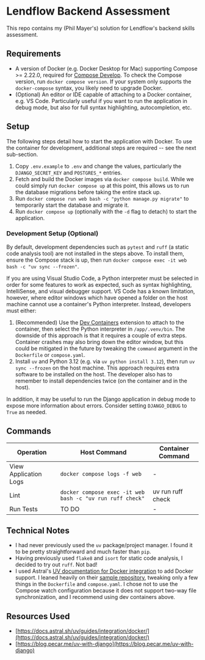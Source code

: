 # Lendflow Backend Assessment

This repo contains my (Phil Mayer's) solution for Lendflow's backend skills assessment.

## Requirements

- A version of Docker (e.g. Docker Desktop for Mac) supporting Compose >= 2.22.0, required for [Compose Develop](https://docs.docker.com/reference/compose-file/develop/). To check the Compose version, run `docker compose version`. If your system only supports the `docker-compose` syntax, you likely need to upgrade Docker.
- (Optional) An editor or IDE capable of attaching to a Docker container, e.g. VS Code. Particularly useful if you want to run the application in debug mode, but also for full syntax highlighting, autocompletion, etc.

## Setup

The following steps detail how to start the application with Docker. To use the container for development, additional steps are required -- see the next sub-section.

1. Copy `.env.example` to `.env` and change the values, particularly the `DJANGO_SECRET_KEY` and `POSTGRES_*` entries.
2. Fetch and build the Docker images via `docker compose build`. While we could simply run `docker compose up` at this point, this allows us to run the database migrations before taking the entire stack up.
3. Run `docker compose run web bash -c "python manage.py migrate"` to temporarily start the database and migrate it.
4. Run `docker compose up` (optionally with the `-d` flag to detach) to start the application.

### Development Setup (Optional)

By default, development dependencies such as `pytest` and `ruff` (a static code analysis tool) are not installed in the steps above. To install them, ensure the Compose stack is up, then run `docker compose exec -it web bash -c "uv sync --frozen"`.

If you are using Visual Studio Code, a Python interpreter must be selected in order for some features to work as expected, such as syntax highlighting, IntelliSense, and visual debugger support. VS Code has a known limitation, however, where editor windows which have opened a folder on the host machine cannot use a container's Python interpreter. Instead, developers must either:

1. (Recommended) Use the [Dev Containers](https://marketplace.visualstudio.com/items?itemName=ms-vscode-remote.remote-containers) extension to attach to the container, then select the Python interpreter in `/app/.venv/bin`. The downside of this approach is that it requires a couple of extra steps. Container crashes may also bring down the editor window, but this could be mitigated in the future by tweaking the `command` argument in the `Dockerfile` or `compose.yaml`.
2. Install `uv` and Python 3.12 (e.g. via `uv python install 3.12`), then run `uv sync --frozen` on the host machine. This approach requires extra software to be installed on the host. The developer also has to remember to install dependencies twice (on the container and in the host).

In addition, it may be useful to run the Django application in debug mode to expose more information about errors. Consider setting `DJANGO_DEBUG` to `True` as needed.

## Commands

| Operation             | Host Command                                              | Container Command |
|-----------------------|-----------------------------------------------------------|-------------------|
| View Application Logs | `docker compose logs -f web`                              | -                 |
| Lint                  | `docker compose exec -it web bash -c "uv run ruff check"` | uv run ruff check |
| Run Tests             | TO DO                                                     | -                 |

## Technical Notes

- I had never previously used the `uv` package/project manager. I found it to be pretty straightforward and much faster than `pip`.
- Having previously used `flake8` and `isort` for static code analysis, I decided to try out `ruff`. Not bad!
- I used Astral's [UV documentation for Docker integration](https://docs.astral.sh/uv/guides/integration/docker/) to add Docker support. I leaned heavily on their [sample repository](https://github.com/astral-sh/uv-docker-example/tree/main), tweaking only a few things in the `Dockerfile` and `compose.yaml`. I chose not to use the Compose watch configuration because it does not support two-way file synchronization, and I recommend using dev containers above.

## Resources Used

- [https://docs.astral.sh/uv/guides/integration/docker/](https://docs.astral.sh/uv/guides/integration/docker/)
- [https://blog.pecar.me/uv-with-django](https://blog.pecar.me/uv-with-django)
